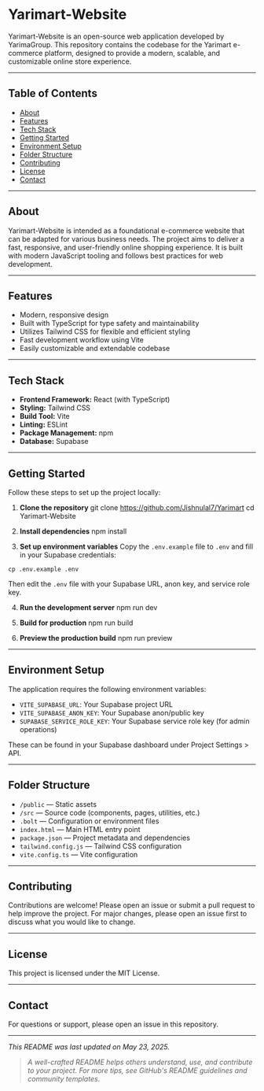 # Yarimart-Website

Yarimart-Website is an open-source web application developed by YarimaGroup. This repository contains the codebase for the Yarimart e-commerce platform, designed to provide a modern, scalable, and customizable online store experience.

---

## Table of Contents

- [About](#about)
- [Features](#features)
- [Tech Stack](#tech-stack)
- [Getting Started](#getting-started)
- [Environment Setup](#environment-setup)
- [Folder Structure](#folder-structure)
- [Contributing](#contributing)
- [License](#license)
- [Contact](#contact)

---

## About

Yarimart-Website is intended as a foundational e-commerce website that can be adapted for various business needs. The project aims to deliver a fast, responsive, and user-friendly online shopping experience. It is built with modern JavaScript tooling and follows best practices for web development.

---

## Features

- Modern, responsive design
- Built with TypeScript for type safety and maintainability
- Utilizes Tailwind CSS for flexible and efficient styling
- Fast development workflow using Vite
- Easily customizable and extendable codebase

---

## Tech Stack

- **Frontend Framework:** React (with TypeScript)
- **Styling:** Tailwind CSS
- **Build Tool:** Vite
- **Linting:** ESLint
- **Package Management:** npm
- **Database:** Supabase

---

## Getting Started

Follow these steps to set up the project locally:

1. **Clone the repository**
git clone https://github.com/Jishnulal7/Yarimart
cd Yarimart-Website

2. **Install dependencies**
npm install

3. **Set up environment variables**
Copy the `.env.example` file to `.env` and fill in your Supabase credentials:
```
cp .env.example .env
```
Then edit the `.env` file with your Supabase URL, anon key, and service role key.

4. **Run the development server**
npm run dev

5. **Build for production**
npm run build

6. **Preview the production build**
npm run preview

---

## Environment Setup

The application requires the following environment variables:

- `VITE_SUPABASE_URL`: Your Supabase project URL
- `VITE_SUPABASE_ANON_KEY`: Your Supabase anon/public key
- `SUPABASE_SERVICE_ROLE_KEY`: Your Supabase service role key (for admin operations)

These can be found in your Supabase dashboard under Project Settings > API.

---

## Folder Structure

- `/public` — Static assets
- `/src` — Source code (components, pages, utilities, etc.)
- `.bolt` — Configuration or environment files
- `index.html` — Main HTML entry point
- `package.json` — Project metadata and dependencies
- `tailwind.config.js` — Tailwind CSS configuration
- `vite.config.ts` — Vite configuration

---

## Contributing

Contributions are welcome! Please open an issue or submit a pull request to help improve the project. For major changes, please open an issue first to discuss what you would like to change.

---

## License

This project is licensed under the MIT License.

---

## Contact

For questions or support, please open an issue in this repository.

---

*This README was last updated on May 23, 2025.*

> _A well-crafted README helps others understand, use, and contribute to your project. For more tips, see GitHub's README guidelines and community templates_.
